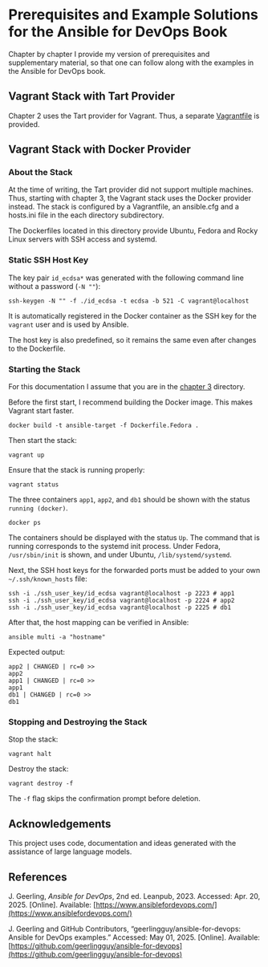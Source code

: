 # Prerequisites and Example Solutions for the Ansible for DevOps Book

Chapter by chapter I provide my version of prerequisites and supplementary
material, so that one can follow along with the examples in the Ansible for
DevOps book.

## Vagrant Stack with Tart Provider

Chapter 2 uses the Tart provider for Vagrant. Thus, a separate
[Vagrantfile](./chapter2/Vagrantfile) is provided.

## Vagrant Stack with Docker Provider

### About the Stack

At the time of writing, the Tart provider did not support multiple machines.
Thus, starting with chapter 3, the Vagrant stack uses the Docker provider
instead. The stack is configured by a Vagrantfile, an ansible.cfg and a
hosts.ini file in the each directory subdirectory.

The Dockerfiles located in this directory provide Ubuntu, Fedora and Rocky Linux
servers with SSH access and systemd.

### Static SSH Host Key

The key pair `id_ecdsa*` was generated with the following command line without a
password (`-N ""`):

```shell
ssh-keygen -N "" -f ./id_ecdsa -t ecdsa -b 521 -C vagrant@localhost
```

It is automatically registered in the Docker container as the SSH key for the
`vagrant` user and is used by Ansible.

The host key is also predefined, so it remains the same even after changes to
the Dockerfile.

### Starting the Stack

For this documentation I assume that you are in the [chapter 3](./chapter3)
directory.

Before the first start, I recommend building the Docker image. This makes
Vagrant start faster.

```shell
docker build -t ansible-target -f Dockerfile.Fedora .
```

Then start the stack:

```shell
vagrant up
```

Ensure that the stack is running properly:

```shell
vagrant status
```

The three containers `app1`, `app2`, and `db1` should be shown with the status
`running (docker)`.

```shell
docker ps
```

The containers should be displayed with the status `Up`. The command that is
running corresponds to the systemd init process. Under Fedora, `/usr/sbin/init`
is shown, and under Ubuntu, `/lib/systemd/systemd`.

Next, the SSH host keys for the forwarded ports must be added to your own
`~/.ssh/known_hosts` file:

```shell
ssh -i ./ssh_user_key/id_ecdsa vagrant@localhost -p 2223 # app1
ssh -i ./ssh_user_key/id_ecdsa vagrant@localhost -p 2224 # app2
ssh -i ./ssh_user_key/id_ecdsa vagrant@localhost -p 2225 # db1
```

After that, the host mapping can be verified in Ansible:

```shell
ansible multi -a "hostname"
```

Expected output:

```text
app2 | CHANGED | rc=0 >>
app2
app1 | CHANGED | rc=0 >>
app1
db1 | CHANGED | rc=0 >>
db1
```

### Stopping and Destroying the Stack

Stop the stack:

```shell
vagrant halt
```

Destroy the stack:

```shell
vagrant destroy -f
```

The `-f` flag skips the confirmation prompt before deletion.

## Acknowledgements

This project uses code, documentation and ideas generated with the assistance of
 large language models.

## References

J. Geerling, _Ansible for DevOps_, 2nd ed. Leanpub, 2023. Accessed: Apr. 20,
2025. [Online].
Available: [https://www.ansiblefordevops.com/](https://www.ansiblefordevops.com/)

J. Geerling and GitHub Contributors, “geerlingguy/ansible-for-devops: Ansible
for DevOps examples.” Accessed: May 01, 2025. [Online].
Available: [https://github.com/geerlingguy/ansible-for-devops](https://github.com/geerlingguy/ansible-for-devops)
